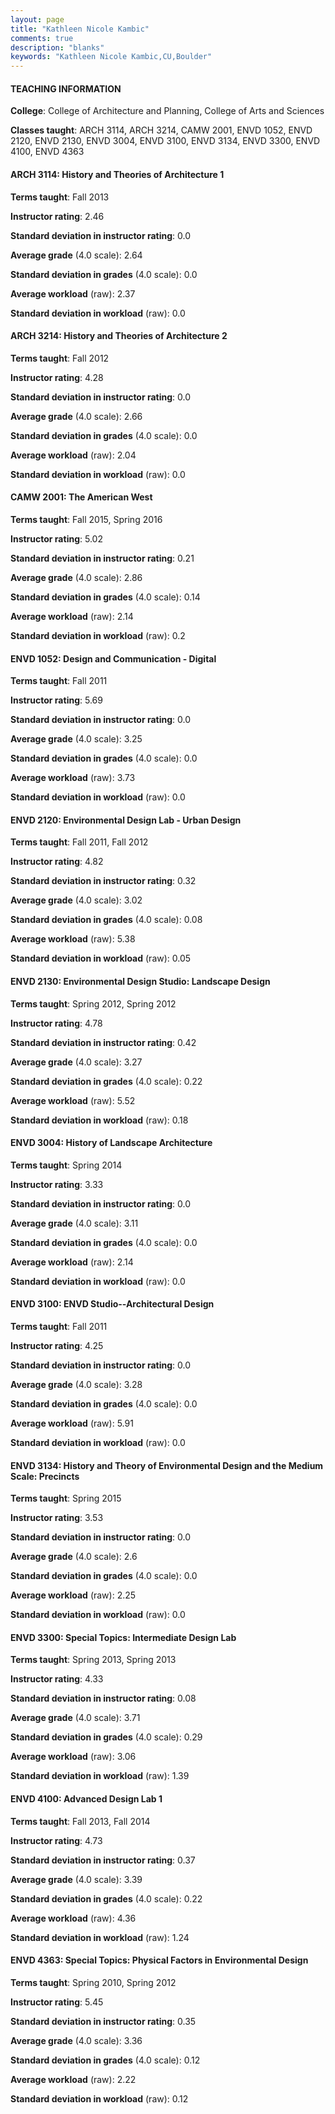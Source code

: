 ```yaml
---
layout: page
title: "Kathleen Nicole Kambic" 
comments: true
description: "blanks"
keywords: "Kathleen Nicole Kambic,CU,Boulder"
---
```

<head>
<script src="https://ajax.googleapis.com/ajax/libs/jquery/2.1.3/jquery.min.js"></script>
<script src="https://dl.dropboxusercontent.com/s/pc42nxpaw1ea4o9/highcharts.js?dl=0"></script>
<!-- <script src="../assets/js/highcharts.js"></script> -->
<style type="text/css">@font-face {
	font-family: "Bebas Neue";
	src: url(https://www.filehosting.org/file/details/544349/BebasNeue Regular.otf) format("opentype");
	}
	h1.Bebas { 
		font-family: "Bebas Neue", Verdana, Tahoma;
	}
</style>
</head>
	   
#### TEACHING INFORMATION

**College**: College of Architecture and Planning, College of Arts and Sciences

**Classes taught**: ARCH 3114, ARCH 3214, CAMW 2001, ENVD 1052, ENVD 2120, ENVD 2130, ENVD 3004, ENVD 3100, ENVD 3134, ENVD 3300, ENVD 4100, ENVD 4363

#### ARCH 3114: History and Theories of Architecture 1

**Terms taught**: Fall 2013

**Instructor rating**: 2.46

**Standard deviation in instructor rating**: 0.0

**Average grade** (4.0 scale): 2.64

**Standard deviation in grades** (4.0 scale): 0.0

**Average workload** (raw): 2.37

**Standard deviation in workload** (raw): 0.0

#### ARCH 3214: History and Theories of Architecture 2

**Terms taught**: Fall 2012

**Instructor rating**: 4.28

**Standard deviation in instructor rating**: 0.0

**Average grade** (4.0 scale): 2.66

**Standard deviation in grades** (4.0 scale): 0.0

**Average workload** (raw): 2.04

**Standard deviation in workload** (raw): 0.0

#### CAMW 2001: The American West

**Terms taught**: Fall 2015, Spring 2016

**Instructor rating**: 5.02

**Standard deviation in instructor rating**: 0.21

**Average grade** (4.0 scale): 2.86

**Standard deviation in grades** (4.0 scale): 0.14

**Average workload** (raw): 2.14

**Standard deviation in workload** (raw): 0.2

#### ENVD 1052: Design and Communication - Digital

**Terms taught**: Fall 2011

**Instructor rating**: 5.69

**Standard deviation in instructor rating**: 0.0

**Average grade** (4.0 scale): 3.25

**Standard deviation in grades** (4.0 scale): 0.0

**Average workload** (raw): 3.73

**Standard deviation in workload** (raw): 0.0

#### ENVD 2120: Environmental Design Lab - Urban Design

**Terms taught**: Fall 2011, Fall 2012

**Instructor rating**: 4.82

**Standard deviation in instructor rating**: 0.32

**Average grade** (4.0 scale): 3.02

**Standard deviation in grades** (4.0 scale): 0.08

**Average workload** (raw): 5.38

**Standard deviation in workload** (raw): 0.05

#### ENVD 2130: Environmental Design Studio:  Landscape Design

**Terms taught**: Spring 2012, Spring 2012

**Instructor rating**: 4.78

**Standard deviation in instructor rating**: 0.42

**Average grade** (4.0 scale): 3.27

**Standard deviation in grades** (4.0 scale): 0.22

**Average workload** (raw): 5.52

**Standard deviation in workload** (raw): 0.18

#### ENVD 3004: History of Landscape Architecture

**Terms taught**: Spring 2014

**Instructor rating**: 3.33

**Standard deviation in instructor rating**: 0.0

**Average grade** (4.0 scale): 3.11

**Standard deviation in grades** (4.0 scale): 0.0

**Average workload** (raw): 2.14

**Standard deviation in workload** (raw): 0.0

#### ENVD 3100: ENVD Studio--Architectural Design

**Terms taught**: Fall 2011

**Instructor rating**: 4.25

**Standard deviation in instructor rating**: 0.0

**Average grade** (4.0 scale): 3.28

**Standard deviation in grades** (4.0 scale): 0.0

**Average workload** (raw): 5.91

**Standard deviation in workload** (raw): 0.0

#### ENVD 3134: History and Theory of Environmental Design and the Medium Scale: Precincts

**Terms taught**: Spring 2015

**Instructor rating**: 3.53

**Standard deviation in instructor rating**: 0.0

**Average grade** (4.0 scale): 2.6

**Standard deviation in grades** (4.0 scale): 0.0

**Average workload** (raw): 2.25

**Standard deviation in workload** (raw): 0.0

#### ENVD 3300: Special Topics: Intermediate Design Lab

**Terms taught**: Spring 2013, Spring 2013

**Instructor rating**: 4.33

**Standard deviation in instructor rating**: 0.08

**Average grade** (4.0 scale): 3.71

**Standard deviation in grades** (4.0 scale): 0.29

**Average workload** (raw): 3.06

**Standard deviation in workload** (raw): 1.39

#### ENVD 4100: Advanced Design Lab 1

**Terms taught**: Fall 2013, Fall 2014

**Instructor rating**: 4.73

**Standard deviation in instructor rating**: 0.37

**Average grade** (4.0 scale): 3.39

**Standard deviation in grades** (4.0 scale): 0.22

**Average workload** (raw): 4.36

**Standard deviation in workload** (raw): 1.24

#### ENVD 4363: Special Topics: Physical Factors in Environmental Design

**Terms taught**: Spring 2010, Spring 2012

**Instructor rating**: 5.45

**Standard deviation in instructor rating**: 0.35

**Average grade** (4.0 scale): 3.36

**Standard deviation in grades** (4.0 scale): 0.12

**Average workload** (raw): 2.22

**Standard deviation in workload** (raw): 0.12

